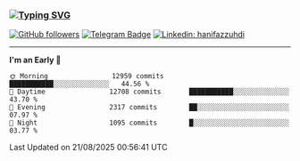 ### [![Typing SVG](https://readme-typing-svg.herokuapp.com?font=lato&size=22&lines=Hi+There+👋)](https://git.io/typing-svg) 

[![GitHub followers](https://img.shields.io/github/followers/hanifazzuhdi?label=Follow&style=social)](https://github.com/hanifazzuhdi/?tab=follow) 
[![Telegram Badge](https://img.shields.io/badge/-hanif0198-blue?style=social&logo=telegram&link=https://www.t.me/hanif0198/)](https://www.t.me/hanif0198/) 
[![Linkedin: hanifazzuhdi](https://img.shields.io/badge/-hanifazzuhdi-blue?style=flat-square&logo=Linkedin&logoColor=white&link=https://www.linkedin.com/in/hanif-az-zuhdi-69688019b/)](https://www.linkedin.com/in/hanif-az-zuhdi-69688019b/) 

<hr/>

<!--START_SECTION:waka-->
**I'm an Early 🐤** 

```text
🌞 Morning                12959 commits       ███████████░░░░░░░░░░░░░░   44.56 % 
🌆 Daytime                12708 commits       ███████████░░░░░░░░░░░░░░   43.70 % 
🌃 Evening                2317 commits        ██░░░░░░░░░░░░░░░░░░░░░░░   07.97 % 
🌙 Night                  1095 commits        █░░░░░░░░░░░░░░░░░░░░░░░░   03.77 % 
```



 Last Updated on 21/08/2025 00:56:41 UTC
<!--END_SECTION:waka-->
